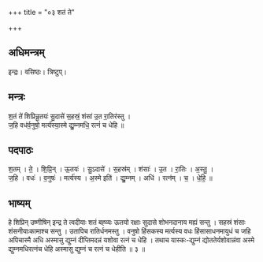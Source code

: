 +++
title = "०३ शतं ते"

+++
## अधिमन्त्रम्
इन्द्रः। वसिष्ठः। त्रिष्टुप्।

## मन्त्रः
श॒तं ते॑ शिप्रिन्नू॒तयः॑ सु॒दासे॑ स॒हस्रं॒ शंसा॑ उ॒त रा॒तिर॑स्तु ।  
ज॒हि वध॑र्व॒नुषो॒ मर्त्य॑स्या॒स्मे द्यु॒म्नमधि॒ रत्नं॑ च धेहि ॥

## पदपाठः
श॒तम् । ते॒ । शि॒प्रि॒न् । ऊ॒तयः॑ । सु॒ऽदासे॑ । स॒हस्र॑म् । शंसाः॑ । उ॒त । रा॒तिः । अ॒स्तु॒ ।  
ज॒हि । वधः॑ । व॒नुषः॑ । मर्त्य॑स्य । अ॒स्मे इति॑ । द्यु॒म्नम् । अधि॑ । रत्न॑म् । च॒ । धे॒हि॒ ॥

## भाष्यम्
हे शिप्रिन् उष्णीषिन् इन्द्र ते त्वदीयाः शतं बह्व्यः ऊतयो रक्षाः सुदासे शोभनदानाय मह्यं सन्तु । सहस्रं शंसाः शंसनीयाःकामाश्च सन्तु । उतापिच रातिर्धनमस्तु । वनुषो हिंसकस्य मर्त्यस्य वधः हिंसासाधनमायुधं च जहि अपिचास्मै अधि अस्मासु द्युम्नं दीप्तिमदन्नं यशोवा रत्नं च धेहि । तथाच यास्कः-द्युम्नं द्योततेर्यशोवान्नंवा अस्मे द्युम्नमधिरत्नंच धेहि अस्मासु द्युम्नं च रत्नं च धेहीति ॥ ३ ॥